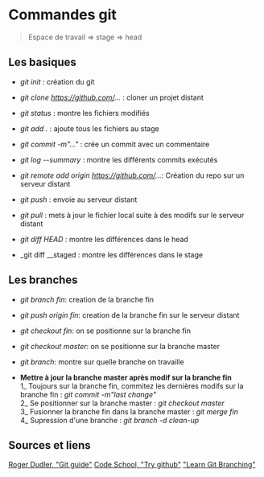 
# Commandes git

> Espace de travail => stage => head

## Les basiques
* _git init_ : création du git  
* _git clone https://github.com/..._ : cloner un projet distant  
* _git status_ : montre les fichiers modifiés  
* _git add ._ : ajoute tous les fichiers au stage  
* _git commit -m"..."_ : crée un commit avec un commentaire  
* _git log --summary_ : montre les différents commits exécutés  

* _git remote add origin https://github.com/..._: Création du repo sur un serveur distant  
* _git push_ : envoie au serveur distant  

* _git pull_ : mets à jour le fichier local suite à des modifs sur le serveur distant  
* _git diff HEAD_ : montre les différences dans le head  
* _git diff __staged : montre les différences dans le stage

## Les branches  
* _git branch fin_: creation de la branche fin
* _git push origin fin_: creation de la branche fin sur le serveur distant  
* _git checkout fin_: on se positionne sur la branche fin  
* _git checkout master_: on se positionne sur la branche master  
* _git branch_: montre sur quelle branche on travaille  

* __Mettre à jour la branche master après modif sur la branche fin__  
1_ Toujours sur la branche fin, commitez les dernières modifs sur la branche fin : _git commit -m"last change"_  
2_ Se positionner sur la branche master : _git checkout master_  
3_ Fusionner la branche fin dans la branche master : _git merge fin_  
4_ Supression d'une branche : _git branch -d clean-up_  

## Sources et liens 
[Roger Dudler, "Git guide"](http://rogerdudler.github.io/git-guide/index.fr.html)
[Code School, "Try github"](https://try.github.io/levels/1/challenges/1)
["Learn Git Branching"](http://learngitbranching.js.org/)
